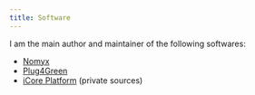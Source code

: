 ```yaml
---
title: Software
---
```


I am the main author and maintainer of the following softwares:

* [Nomyx](http://www.nomyx.net)
* [Plug4Green](https://github.com/fit4green/FIT4Green)
* [iCore Platform](http://www.iot-icore.eu/) (private sources)



